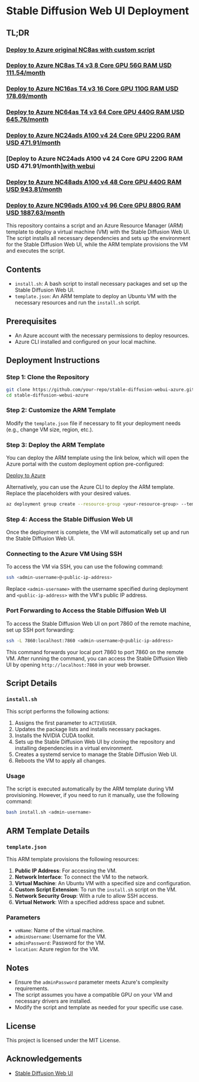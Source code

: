 # Stable Diffusion Web UI Deployment

## TL;DR

### [Deploy to Azure original NC8as with custom script ](https://portal.azure.com/#create/Microsoft.Template/uri/https%3A%2F%2Fraw.githubusercontent.com%2Fks-jackwang%2Fstable-diffusion-webui-azure%2Fmain%2Ftemplate.json)

### [Deploy to Azure NC8as T4 v3 8 Core GPU 56G RAM USD 111.54/month](https://portal.azure.com/#create/Microsoft.Template/uri/https%3A%2F%2Fraw.githubusercontent.com%2Fks-jackwang%2Fstable-diffusion-webui-azure%2Fmain%2Ftemplate-NC8as.json)

### [Deploy to Azure NC16as T4 v3 16 Core GPU 110G RAM USD 178.69/month](https://portal.azure.com/#create/Microsoft.Template/uri/https%3A%2F%2Fraw.githubusercontent.com%2Fks-jackwang%2Fstable-diffusion-webui-azure%2Fmain%2Ftemplate-NC16as.json)

### [Deploy to Azure NC64as T4 v3 64 Core GPU 440G RAM USD 645.76/month](https://portal.azure.com/#create/Microsoft.Template/uri/https%3A%2F%2Fraw.githubusercontent.com%2Fks-jackwang%2Fstable-diffusion-webui-azure%2Fmain%2Ftemplate-NC64as.json)

### [Deploy to Azure NC24ads A100 v4 24 Core GPU 220G RAM USD 471.91/month](https://portal.azure.com/#create/Microsoft.Template/uri/https%3A%2F%2Fraw.githubusercontent.com%2Fks-jackwang%2Fstable-diffusion-webui-azure%2Fmain%2Ftemplate-NC24ads.json)

### [Deploy to Azure NC24ads A100 v4 24 Core GPU 220G RAM USD 471.91/month][with webui](https://portal.azure.com/#create/Microsoft.Template/uri/https%3A%2F%2Fraw.githubusercontent.com%2Fks-jackwang%2Fstable-diffusion-webui-azure%2Fmain%2Ftemplate-NC24ads-withwebui.json)

### [Deploy to Azure NC48ads A100 v4 48 Core GPU 440G RAM USD 943.81/month](https://portal.azure.com/#create/Microsoft.Template/uri/https%3A%2F%2Fraw.githubusercontent.com%2Fks-jackwang%2Fstable-diffusion-webui-azure%2Fmain%2Ftemplate-NC48ads.json)

### [Deploy to Azure NC96ads A100 v4 96 Core GPU 880G RAM USD 1887.63/month](https://portal.azure.com/#create/Microsoft.Template/uri/https%3A%2F%2Fraw.githubusercontent.com%2Fks-jackwang%2Fstable-diffusion-webui-azure%2Fmain%2Ftemplate-NC96ads.json)


This repository contains a script and an Azure Resource Manager (ARM) template to deploy a virtual machine (VM) with the Stable Diffusion Web UI. The script installs all necessary dependencies and sets up the environment for the Stable Diffusion Web UI, while the ARM template provisions the VM and executes the script.

## Contents

- `install.sh`: A bash script to install necessary packages and set up the Stable Diffusion Web UI.
- `template.json`: An ARM template to deploy an Ubuntu VM with the necessary resources and run the `install.sh` script.

## Prerequisites

- An Azure account with the necessary permissions to deploy resources.
- Azure CLI installed and configured on your local machine.

## Deployment Instructions

### Step 1: Clone the Repository

```bash
git clone https://github.com/your-repo/stable-diffusion-webui-azure.git
cd stable-diffusion-webui-azure
```

### Step 2: Customize the ARM Template

Modify the `template.json` file if necessary to fit your deployment needs (e.g., change VM size, region, etc.).

### Step 3: Deploy the ARM Template

You can deploy the ARM template using the link below, which will open the Azure portal with the custom deployment option pre-configured:

[Deploy to Azure](https://portal.azure.com/#create/Microsoft.Template/uri/https://raw.githubusercontent.com/theonemule/stable-diffusion-webui-azure/main/template.json)

Alternatively, you can use the Azure CLI to deploy the ARM template. Replace the placeholders with your desired values.

```bash
az deployment group create --resource-group <your-resource-group> --template-file template.json --parameters vmName=<your-vm-name> adminUsername=<your-admin-username> adminPassword=<your-admin-password>
```

### Step 4: Access the Stable Diffusion Web UI

Once the deployment is complete, the VM will automatically set up and run the Stable Diffusion Web UI. 

### Connecting to the Azure VM Using SSH

To access the VM via SSH, you can use the following command:

```bash
ssh <admin-username>@<public-ip-address>
```

Replace `<admin-username>` with the username specified during deployment and `<public-ip-address>` with the VM's public IP address.

### Port Forwarding to Access the Stable Diffusion Web UI

To access the Stable Diffusion Web UI on port 7860 of the remote machine, set up SSH port forwarding:

```bash
ssh -L 7860:localhost:7860 <admin-username>@<public-ip-address>
```

This command forwards your local port 7860 to port 7860 on the remote VM. After running the command, you can access the Stable Diffusion Web UI by opening `http://localhost:7860` in your web browser.

## Script Details

### `install.sh`

This script performs the following actions:

1. Assigns the first parameter to `ACTIVEUSER`.
2. Updates the package lists and installs necessary packages.
3. Installs the NVIDIA CUDA toolkit.
4. Sets up the Stable Diffusion Web UI by cloning the repository and installing dependencies in a virtual environment.
5. Creates a systemd service to manage the Stable Diffusion Web UI.
6. Reboots the VM to apply all changes.

### Usage

The script is executed automatically by the ARM template during VM provisioning. However, if you need to run it manually, use the following command:

```bash
bash install.sh <admin-username>
```

## ARM Template Details

### `template.json`

This ARM template provisions the following resources:

1. **Public IP Address**: For accessing the VM.
2. **Network Interface**: To connect the VM to the network.
3. **Virtual Machine**: An Ubuntu VM with a specified size and configuration.
4. **Custom Script Extension**: To run the `install.sh` script on the VM.
5. **Network Security Group**: With a rule to allow SSH access.
6. **Virtual Network**: With a specified address space and subnet.

### Parameters

- `vmName`: Name of the virtual machine.
- `adminUsername`: Username for the VM.
- `adminPassword`: Password for the VM.
- `location`: Azure region for the VM.

## Notes

- Ensure the `adminPassword` parameter meets Azure's complexity requirements.
- The script assumes you have a compatible GPU on your VM and necessary drivers are installed.
- Modify the script and template as needed for your specific use case.

## License

This project is licensed under the MIT License.

## Acknowledgements

- [Stable Diffusion Web UI](https://github.com/AUTOMATIC1111/stable-diffusion-webui)
